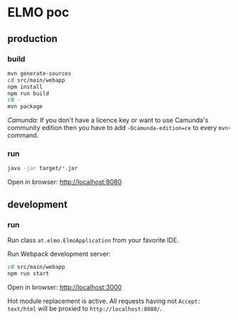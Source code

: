 # ELMO poc

## production

### build

```sh
mvn generate-sources
cd src/main/webapp
npm install
npm run build
cd -
mvn package
```

*Camunda:* If you don't have a licence key or want to use
Camunda's community edition then you have to add `-Dcamunda-edition=ce`
to every `mvn`-command.

### run

```sh
java -jar target/*.jar
```

Open in browser: [http://localhost:8080](http://localhost:8080)

## development

### run

Run class `at.elmo.ElmoApplication` from your favorite IDE.

Run Webpack development server:
```sh
cd src/main/webapp
npm run start
```

Open in browser: [http://localhost:3000](http://localhost:3000)

Hot module replacement is active. All requests having not `Accept: text/html` will be proxied to `http://localhost:8080/`.
